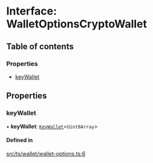 # Interface: WalletOptionsCryptoWallet

## Table of contents

### Properties

- [keyWallet](WalletOptionsCryptoWallet.md#keywallet)

## Properties

### keyWallet

• **keyWallet**: [`KeyWallet`](KeyWallet.md)<`Uint8Array`\>

#### Defined in

[src/ts/wallet/wallet-options.ts:6](https://gitlab.com/i3-market/code/wp3/t3.2/i3m-wallet-monorepo/-/blob/a5dc72d/packages/base-wallet/src/ts/wallet/wallet-options.ts#L6)
